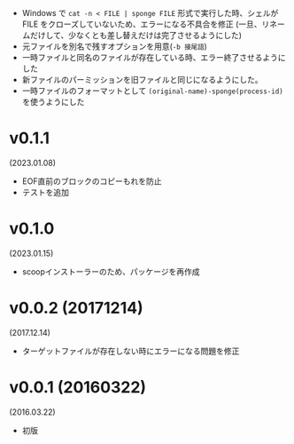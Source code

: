 + Windows で `cat -n < FILE | sponge FILE` 形式で実行した時、シェルが FILE をクローズしていないため、エラーになる不具合を修正 
  (一旦、リネームだけして、少なくとも差し替えだけは完了させるようにした)
+ 元ファイルを別名で残すオプションを用意(`-b 接尾語`)
+ 一時ファイルと同名のファイルが存在している時、エラー終了させるようにした
+ 新ファイルのパーミッションを旧ファイルと同じになるようにした。
+ 一時ファイルのフォーマットとして `(original-name)-sponge(process-id)` を使うようにした

v0.1.1
======
(2023.01.08)

* EOF直前のブロックのコピーもれを防止
* テストを追加

v0.1.0
======
(2023.01.15)

+ scoopインストーラーのため、パッケージを再作成

v0.0.2 (20171214)
=======
(2017.12.14)


+ ターゲットファイルが存在しない時にエラーになる問題を修正

v0.0.1 (20160322)
=======
(2016.03.22)

+ 初版
